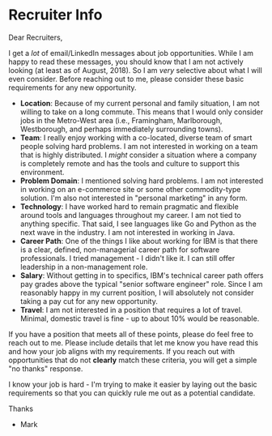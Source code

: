 # Recruiter Info

Dear Recruiters,

I get a *lot* of email/LinkedIn messages about job opportunities. While I am happy to read these messages, you should know that I am not actively looking (at least as of August, 2018). So I am *very* selective about what I will even consider. Before reaching out to me, please consider these basic requirements for any new opportunity.

- **Location**: Because of my current personal and family situation, I am not willing to take on a long commute. This means that I would only consider jobs in the Metro-West area (i.e., Framingham, Marlborough, Westborough, and perhaps immediately surrounding towns).
- **Team**: I really enjoy working with a co-located, diverse team of smart people solving hard problems. I am not interested in working on a team that is highly distributed. I *might* consider a situation where a company is completely remote and has the tools and culture to support this environment.
- **Problem Domain**: I mentioned solving hard problems. I am not interested in working on an e-commerce site or some other commodity-type solution. I'm also not interested in "personal marketing" in any form.
- **Technology**: I have worked hard to remain pragmatic and flexible around tools and languages throughout my career. I am not tied to anything specific. That said, I see languages like Go and Python as the next wave in the industry. I am not interested in working in Java.
- **Career Path**: One of the things I like about working for IBM is that there is a clear, defined, non-managerial career path for software professionals. I tried management - I didn't like it. I can still offer leadership in a non-management role.
- **Salary**: Without getting in to specifics, IBM's technical career path offers pay grades above the typical "senior software engineer" role. Since I am reasonably happy in my current position, I will absolutely not consider taking a pay cut for any new opportunity.
- **Travel**: I am not interested in a position that requires a lot of travel. Minimal, domestic travel is fine - up to about 10% would be reasonable.

If you have a position that meets all of these points, please do feel free to reach out to me. Please include details that let me know you have read this and how your job aligns with my requirements. If you reach out with opportunities that do not **clearly** match these criteria, you will get a simple "no thanks" response.

I know your job is hard - I'm trying to make it easier by laying out the basic requirements so that you can quickly rule me out as a potential candidate.

Thanks
- Mark
